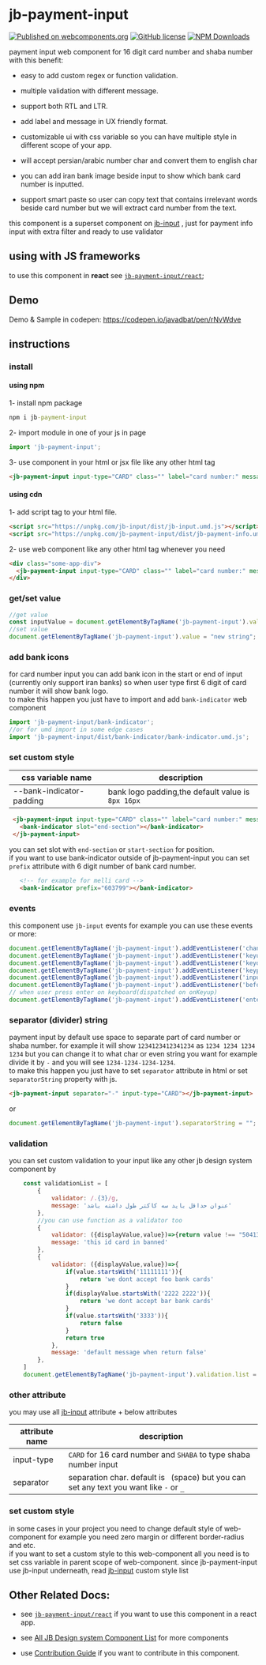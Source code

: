 # jb-payment-input

[![Published on webcomponents.org](https://img.shields.io/badge/webcomponents.org-published-blue.svg)](https://www.webcomponents.org/element/jb-payment-input)
[![GitHub license](https://img.shields.io/badge/license-MIT-brightgreen.svg)](https://raw.githubusercontent.com/javadbat/jb-payment-input/main/LICENSE)
[![NPM Downloads](https://img.shields.io/npm/dw/jb-payment-input)](https://www.npmjs.com/package/jb-payment-input)

payment input web component for 16 digit card number and shaba number with this benefit:

- easy to add custom regex or function validation.

- multiple validation with different message.

- support both RTL and LTR.

- add label and message in UX friendly format.

- customizable ui with css variable so you can have multiple style in different scope of your app.

- will accept persian/arabic number char and convert them to english char

- you can add iran bank image beside input to show which bank card number is inputted.

- support smart paste so user can copy text that contains irrelevant words beside card number but we will extract card number from the text.  

this component is a superset component on [jb-input](https://github.com/javadbat/jb-input) , just for payment info input with extra filter and ready to use validator


## using with JS frameworks

to use this component in **react** see [`jb-payment-input/react`](https://github.com/javadbat/jb-payment-input/tree/main/react);

## Demo   
Demo & Sample in codepen: <https://codepen.io/javadbat/pen/rNvWdve>
## instructions

### install

#### using npm

1- install npm package
```cmd
npm i jb-payment-input
```

2- import module in one of your js in page

```js
import 'jb-payment-input';

```

3- use component in your html or jsx file like any other html tag

```html
<jb-payment-input input-type="CARD" class="" label="card number:" message="subtitle of input box"></jb-payment-input>
```
#### using cdn

1- add script tag to your html file.

```HTML
<script src="https://unpkg.com/jb-input/dist/jb-input.umd.js"></script>
<script src="https://unpkg.com/jb-payment-input/dist/jb-payment-info.umd.js"></script>
```
2- use web component like any other html tag whenever you need

```html
<div class="some-app-div">
  <jb-payment-input input-type="CARD" class="" label="card number:" message="subtitle of input box"></jb-payment-input>
</div>
```
### get/set value

```js
//get value
const inputValue = document.getElementByTagName('jb-payment-input').value;
//set value
document.getElementByTagName('jb-payment-input').value = "new string";
```
### add bank icons
for card number input you can add bank icon in the start or end of input (currently only support iran banks) so when user type first 6 digit of card number it will show bank logo.    
to make this happen you just have to import and add `bank-indicator` web component
```js
import 'jb-payment-input/bank-indicator';
//or for umd import in some edge cases
import 'jb-payment-input/dist/bank-indicator/bank-indicator.umd.js';
```
### set custom style

| css variable name          | description                                      |
| -----------------          | -----------                                      |
| --bank-indicator-padding   | bank logo padding,the default value is `8px 16px`|

```html
 <jb-payment-input input-type="CARD" class="" label="card number:" message="with bank indicator">
   <bank-indicator slot="end-section"></bank-indicator>
 </jb-payment-input>
```
you can set slot with `end-section` or `start-section` for position.    
if you want to use bank-indicator outside of jb-payment-input you can set `prefix` attribute with 6 digit number of bank card number.
```html
   <!-- for example for melli card -->
   <bank-indicator prefix="603799"></bank-indicator>
```
### events
this component use `jb-input` events for example you can use these events or more:
```js
document.getElementByTagName('jb-payment-input').addEventListener('change',(event)=>{console.log(event.target.value)});
document.getElementByTagName('jb-payment-input').addEventListener('keyup',(event)=>{console.log(event.target.value)});
document.getElementByTagName('jb-payment-input').addEventListener('keydown',(event)=>{console.log(event.target.value)});
document.getElementByTagName('jb-payment-input').addEventListener('keypress',(event)=>{console.log(event.target.value)});
document.getElementByTagName('jb-payment-input').addEventListener('input',(event)=>{console.log(event.target.value)});
document.getElementByTagName('jb-payment-input').addEventListener('beforeinput',(event)=>{console.log(event.target.value)});
// when user press enter on keyboard(dispatched on onKeyup)
document.getElementByTagName('jb-payment-input').addEventListener('enter',(event)=>{console.log(event.target.value)});
```
### separator (divider) string
payment input by default use space to separate part of card number or shaba number. for example it will show `1234123412341234` as `1234 1234 1234 1234` but you can change it to what char or even string you want for example divide it by `-` and you will see `1234-1234-1234-1234`.    
to make this happen you just have to set `separator` attribute in html or set `separatorString` property with js.
```html
<jb-payment-input separator="-" input-type="CARD"></jb-payment-input>
```
or
```js
document.getElementByTagName('jb-payment-input').separatorString = "";
```
### validation

you can set custom validation to your input like any other jb design system component by 

``` javascript
    const validationList = [
        {
            validator: /.{3}/g,
            message: 'عنوان حداقل باید سه کاکتر طول داشته باشد'
        },
        //you can use function as a validator too
        {
            validator: ({displayValue,value})=>{return value !== "50413731111111"},
            message: 'this id card in banned'
        },
        {
            validator: ({displayValue,value})=>{
                if(value.startsWith('11111111')){
                    return 'we dont accept foo bank cards'
                }
                if(displayValue.startsWith('2222 2222')){
                    return 'we dont accept bar bank cards'
                }
                if(value.startsWith('3333')){
                    return false
                }
                return true
            },
            message: 'default message when return false'
        },
    ]
    document.getElementByTagName('jb-payment-input').validation.list = validationList;
```
### other attribute
you may use all [jb-input](https://github.com/javadbat/jb-input) attribute + below attributes

| attribute name  | description                                                                                    |
| -------------   | -------------                                                                                  |
| input-type      | `CARD` for 16 card number and `SHABA` to type shaba number input                               |
| separator       | separation char. default is ` `(space) but you can set any text you want like `-` or `_`       |

### set custom style

in some cases in your project you need to change default style of web-component for example you need zero margin or different border-radius and etc.    
if you want to set a custom style to this web-component all you need is to set css variable in parent scope of web-component.
since jb-payment-input use jb-input underneath, read [jb-input](https://github.com/javadbat/jb-input) custom style list


## Other Related Docs:

- see [`jb-payment-input/react`](https://github.com/javadbat/jb-payment-input/tree/main/react) if you want to use this component in a react app.

- see [All JB Design system Component List](https://javadbat.github.io/design-system/) for more components

- use [Contribution Guide](https://github.com/javadbat/design-system/blob/main/docs/contribution-guide.md) if you want to contribute in this component.